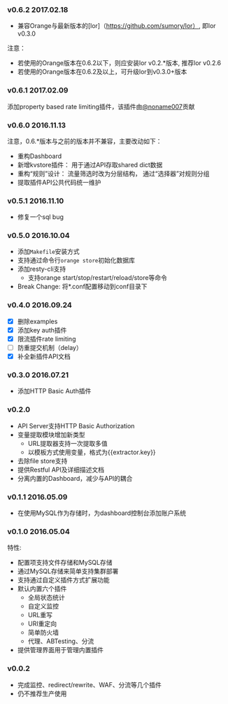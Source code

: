 ### v0.6.2 2017.02.18

- 兼容Orange与最新版本的[lor]（https://github.com/sumory/lor）, 即lor v0.3.0

注意：

- 若使用的Orange版本在0.6.2以下，则应安装lor v0.2.*版本, 推荐lor v0.2.6
- 若使用的Orange版本在0.6.2及以上，可升级lor到v0.3.0+版本

### v0.6.1 2017.02.09

添加property based rate limiting插件，该插件由[@noname007](https://github.com/noname007)贡献

### v0.6.0 2016.11.13

注意，0.6.*版本与之前的版本并不兼容，主要改动如下：

- 重构Dashboard
- 新增kvstore插件： 用于通过API存取shared dict数据
- 重构“规则”设计： 流量筛选时改为分层结构， 通过“选择器”对规则分组
- 提取插件API公共代码统一维护

### v0.5.1 2016.11.10

- 修复一个sql bug

### v0.5.0 2016.10.04

- 添加`Makefile`安装方式
- 支持通过命令行`orange store`初始化数据库
- 添加resty-cli支持
    - 支持orange start/stop/restart/reload/store等命令
- Break Change: 将*.conf配置移动到conf目录下


### v0.4.0 2016.09.24

- [x] 删除examples
- [x] 添加key auth插件
- [x] 限流插件rate limiting
- [ ] 防重提交机制（delay）
- [x] 补全新插件API文档

### v0.3.0 2016.07.21

- 添加HTTP Basic Auth插件

### v0.2.0

- API Server支持HTTP Basic Authorization
- 变量提取模块增加新类型
	- URL提取器支持一次提取多值
	- 以模板方式使用变量，格式为{{extractor.key}}
- 去除file store支持
- 提供Restful API及详细描述文档
- 分离内置的Dashboard，减少与API的耦合

### v0.1.1 2016.05.09

- 在使用MySQL作为存储时，为dashboard控制台添加账户系统


### v0.1.0 2016.05.04

特性:

- 配置项支持文件存储和MySQL存储
- 通过MySQL存储来简单支持集群部署
- 支持通过自定义插件方式扩展功能
- 默认内置六个插件
	- 全局状态统计
	- 自定义监控
	- URL重写
	- URI重定向
	- 简单防火墙
	- 代理、ABTesting、分流
- 提供管理界面用于管理内置插件

### v0.0.2

 - 完成监控、redirect/rewrite、WAF、分流等几个插件
 - 仍不推荐生产使用
